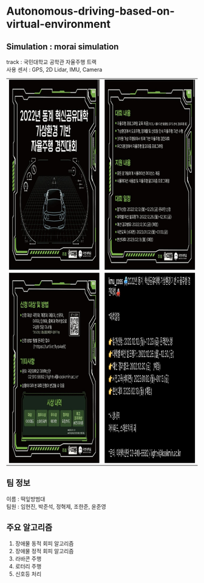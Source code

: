# Autonomous-driving-based-on-virtual-environment
## Simulation : morai simulation  
track : 국민대학교 공학관 자율주행 트랙  
사용 센서 : GPS, 2D Lidar, IMU, Camera
<table>
  <tr>
    <td><img src="/img/img (1).jpg" width = "600" height="500"/></td><td><img src="/img/img (2).jpg" width = "600" height="500"/></td>
  <tr>
  <tr>
    <td><img src="/img/img (3).jpg" width = "600" height="500"/></td><td><img src="/img/img (4).jpg" width = "600" height="500"/></td>
  <tr>
</table>

## 팀 정보
이름 : 떡잎방범대  
팀원 : 임현진, 박준석, 정혁제, 조한준, 윤준영

## 주요 알고리즘
1. 장애물 동적 회피 알고리즘  
2. 장애물 정적 회피 알고리즘  
3. 라바콘 주행  
4. 로터리 주행  
5. 신호등 처리
       
